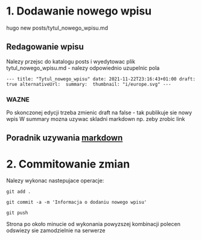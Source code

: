 # 1. Dodawanie nowego wpisu

hugo new posts/tytul_nowego_wpisu.md

## Redagowanie wpisu

Nalezy przejsc do katalogu posts i wyedytowac plik tytul_nowego_wpisu.md - nalezy odpowiednio uzupelnic pola

`---
title: "Tytul_nowego_wpisu"
date: 2021-11-22T23:16:43+01:00
draft: true
alternativeUrl: 
summary: 
thumbnail: "i/europe.svg"
---`

### WAZNE

Po skonczonej edycji trzeba zmienic draft na false - tak publikuje sie nowy wpis
W summary mozna uzywac skladni markdown np. zeby zrobic link

## Poradnik uzywania [markdown](https://www.markdownguide.org/getting-started/)

# 2. Commitowanie zmian

Nalezy wykonac nastepujace operacje:

`git add .`

`git commit -a -m 'Informacja o dodaniu nowego wpisu'`

`git push`

Strona po około minucie od wykonania powyzszej kombinacji polecen odswiezy sie zamodzielnie na serwerze

